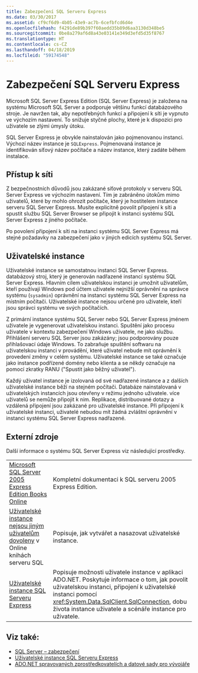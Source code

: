 ```yaml
---
title: Zabezpečení SQL Serveru Express
ms.date: 03/30/2017
ms.assetid: cf9cf6d9-4b05-43e9-ac7b-6cefbfcd6d4e
ms.openlocfilehash: f4291de89b397f60aedd35b89d6aa3130d348be5
ms.sourcegitcommit: 0be8a279af6d8a43e03141e349d3efd5d35f8767
ms.translationtype: HT
ms.contentlocale: cs-CZ
ms.lasthandoff: 04/18/2019
ms.locfileid: "59174548"
---
```

# <a name="sql-server-express-security"></a>Zabezpečení SQL Serveru Express
Microsoft SQL Server Express Edition (SQL Server Express) je založena na systému Microsoft SQL Server a podporuje většinu funkcí databázového stroje. Je navržen tak, aby nepotřebných funkcí a připojení k síti je vypnuto ve výchozím nastavení. To snižuje styčné plochy, které je k dispozici pro uživatele se zlými úmysly útoku.  
  
 SQL Server Express je obvykle nainstalován jako pojmenovanou instanci. Výchozí název instance je `SQLExpress`. Pojmenovaná instance je identifikován síťový název počítače a název instance, který zadáte během instalace.  
  
## <a name="network-access"></a>Přístup k síti  
 Z bezpečnostních důvodů jsou zakázané síťové protokoly v serveru SQL Server Express ve výchozím nastavení. Tím je zabráněno útokům mimo uživatelů, které by mohlo ohrozit počítače, který je hostitelem instance serveru SQL Server Express. Musíte explicitně povolit připojení k síti a spustit službu SQL Server Browser se připojit k instanci systému SQL Server Express z jiného počítače.  
  
 Po povolení připojení k síti na instanci systému SQL Server Express má stejné požadavky na zabezpečení jako v jiných edicích systému SQL Server.  
  
## <a name="user-instances"></a>Uživatelské instance  
 Uživatelské instance se samostatnou instanci SQL Server Express. databázový stroj, který je generován nadřazené instancí systému SQL Server Express. Hlavním cílem uživatelskou instanci je umožnit uživatelům, kteří používají Windows pod účtem uživatele nejnižší oprávnění na správce systému (`sysadmin`) oprávnění na instanci systému SQL Server Express na místním počítači. Uživatelské instance nejsou určené pro uživatele, kteří jsou správci systému ve svých počítačích.  
  
 Z primární instance systému SQL Server nebo SQL Server Express jménem uživatele je vygenerovat uživatelskou instanci. Spuštění jako procesu uživatele v kontextu zabezpečení Windows uživatele, ne jako službu. Přihlášení serveru SQL Server jsou zakázány; jsou podporovány pouze přihlašovací údaje Windows. To zabraňuje spuštění softwaru na uživatelskou instanci v provádění, které uživatel nebude mít oprávnění k provedení změny v celém systému. Uživatelské instance se také označuje jako instance podřízené domény nebo klienta a se někdy označuje na pomocí zkratky RANU ("Spustit jako běžný uživatel").  
  
 Každý uživatel instance je izolovaná od své nadřazené instance a z dalších uživatelské instance běží na stejném počítači. Databáze nainstalovaná v uživatelských instancích jsou otevřeny v režimu jednoho uživatele. více uživatelů se nemůže připojit k nim. Replikace, distribuované dotazy a vzdálená připojení jsou zakázané pro uživatelské instance. Při připojení k uživatelské instanci, uživatelé nebudou mít žádná zvláštní oprávnění v instanci systému SQL Server Express nadřazené.  
  
## <a name="external-resources"></a>Externí zdroje  
 Další informace o systému SQL Server Express viz následující prostředky.  
  
|||  
|-|-|  
|[Microsoft SQL Server 2005 Express Edition Books Online](https://docs.microsoft.com/previous-versions/sql/sql-server-2005/ms165706(v=sql.90))|Kompletní dokumentaci k SQL serveru 2005 Express Edition.|  
|[Uživatelské instance nejsou jiným uživatelům dovoleny](https://docs.microsoft.com/previous-versions/sql/sql-server-2008/ms143684(v=sql.100)) v Online knihách serveru SQL|Popisuje, jak vytvářet a nasazovat uživatelské instance.|  
|[Uživatelské instance SQL Serveru Express](../../../../../docs/framework/data/adonet/sql/sql-server-express-user-instances.md)|Popisuje možnosti uživatele instance v aplikaci ADO.NET. Poskytuje informace o tom, jak povolit uživatelskou instanci, připojení k uživatelské instanci pomocí <xref:System.Data.SqlClient.SqlConnection>, dobu života instance uživatele a scénáře instance pro uživatele.|  
  
## <a name="see-also"></a>Viz také:

- [SQL Server – zabezpečení](../../../../../docs/framework/data/adonet/sql/sql-server-security.md)
- [Uživatelské instance SQL Serveru Express](../../../../../docs/framework/data/adonet/sql/sql-server-express-user-instances.md)
- [ADO.NET spravovaných zprostředkovatelích a datové sady pro vývojáře](https://go.microsoft.com/fwlink/?LinkId=217917)
